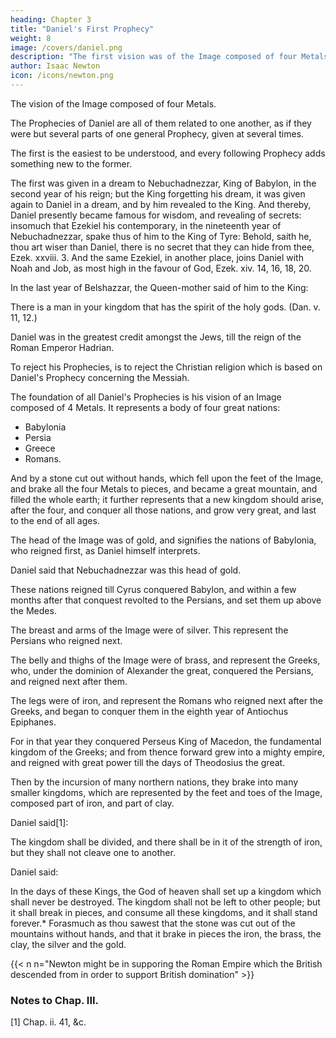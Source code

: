 ```yaml
---
heading: Chapter 3
title: "Daniel's First Prophecy"
weight: 8
image: /covers/daniel.png
description: "The first vision was of the Image composed of four Metals."
author: Isaac Newton
icon: /icons/newton.png
---
```



The vision of the Image composed of four Metals.

The Prophecies of Daniel are all of them related to one another, as if they were but several parts of one general Prophecy, given at several times. 

The first is the easiest to be understood, and every following Prophecy adds something new to the former. 

The first was given in a dream to Nebuchadnezzar, King of Babylon, in the second year of his reign; but the King forgetting his dream, it was given again to Daniel in a dream, and by him revealed to the King. And thereby, Daniel presently became famous for wisdom, and revealing of secrets: insomuch that Ezekiel his contemporary, in the nineteenth year of Nebuchadnezzar, spake thus of him to the King of Tyre: Behold, saith he, thou art wiser than Daniel, there is no secret that they can hide from thee, Ezek. xxviii. 3. And the same Ezekiel, in another place, joins Daniel with Noah and Job, as most high in the favour of God, Ezek. xiv. 14, 16, 18, 20. 

In the last year of Belshazzar, the Queen-mother said of him to the King: 

There is a man in your kingdom that has the spirit of the holy gods. (Dan. v. 11, 12.)

<!-- ; and in the days of thy father, light and understanding and wisdom, like the wisdom of the gods, was found in him; whom the king Nebuchadnezzar thy father, the king, I say, thy father made master of the magicians, astrologers, Chaldeans and soothsayers: forasmuch as an excellent spirit, and knowledge, and understanding, interpreting of dreams, and shewing of hard sentences, and dissolving of doubts, were found in the same Daniel, whom the king named Belteshazzar,  -->



Daniel was in the greatest credit amongst the Jews, till the reign of the Roman Emperor Hadrian.

To reject his Prophecies, is to reject the Christian religion which is based on Daniel's Prophecy concerning the Messiah.

The foundation of all Daniel's Prophecies is his vision of an Image composed of 4 Metals. It represents a body of four great nations:
- Babylonia
- Persia
- Greece
- Romans. 

And by a stone cut out without hands, which fell upon the feet of the Image, and brake all the four Metals to pieces, and became a great mountain, and filled the whole earth; it further represents that a new kingdom should arise, after the four, and conquer all those nations, and grow very great, and last to the end of all ages.

The head of the Image was of gold, and signifies the nations of Babylonia, who reigned first, as Daniel himself interprets. 

Daniel said that Nebuchadnezzar was this head of gold.

These nations reigned till Cyrus conquered Babylon, and within a few months after that conquest revolted to the Persians, and set them up above the Medes. 

The breast and arms of the Image were of silver. This represent the Persians who reigned next.

The belly and thighs of the Image were of brass, and represent the Greeks, who, under the dominion of Alexander the great, conquered the Persians, and reigned next after them. 

The legs were of iron, and represent the Romans who reigned next after the Greeks, and began to conquer them in the eighth year of Antiochus Epiphanes. 

For in that year they conquered Perseus King of Macedon, the fundamental kingdom of the Greeks; and from thence forward grew into a mighty empire, and reigned with great power till the days of Theodosius the great. 

Then by the incursion of many northern nations, they brake into many smaller kingdoms, which are represented by the feet and toes of the Image, composed part of iron, and part of clay. 

Daniel said[1]:

The kingdom shall be divided, and there shall be in it of the strength of iron, but they shall not cleave one to another.

Daniel said:

In the days of these Kings, the God of heaven shall set up a kingdom which shall never be destroyed. The kingdom shall not be left to other people; but it shall break in pieces, and consume all these kingdoms, and it shall stand forever.* Forasmuch as thou sawest that the stone was cut out of the mountains without hands, and that it brake in pieces the iron, the brass, the clay, the silver and the gold.

{{< n n="Newton might be in supporing the Roman Empire which the British descended from in order to support British domination" >}}




### Notes to Chap. III.

[1] Chap. ii. 41, &c.


